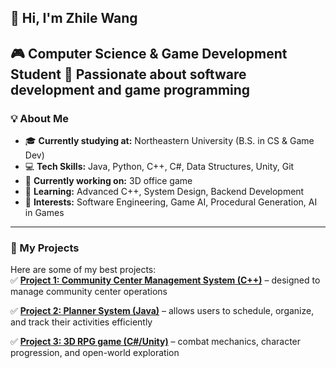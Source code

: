 ## 👋 Hi, I'm Zhile Wang
🎮 **Computer Science & Game Development Student** 
🚀 Passionate about **software development and game programming**  
---
### 💡 About Me  
- 🎓 **Currently studying at:** Northeastern University (B.S. in CS & Game Dev)  
- 💻 **Tech Skills:** Java, Python, C++, C#, Data Structures, Unity, Git  
- 🔨 **Currently working on:** 3D office game  
- 🌱 **Learning:** Advanced C++, System Design, Backend Development  
- 🎯 **Interests:** Software Engineering, Game AI, Procedural Generation, AI in Games  
---
### 📌 My Projects  
Here are some of my best projects:  
✅ **[Project 1: Community Center Management System (C++)](https://github.com/Zhile292/Community-Center-Management)** – designed to manage community center operations

✅ **[Project 2: Planner System (Java)](https://github.com/Zhile292/Planner-System)** – allows users to schedule, organize, and track their activities efficiently  

✅ **[Project 3: 3D RPG game (C#/Unity)](https://github.com/vyyy-ttt/Vestige1)** – combat mechanics, character progression, and open-world exploration
